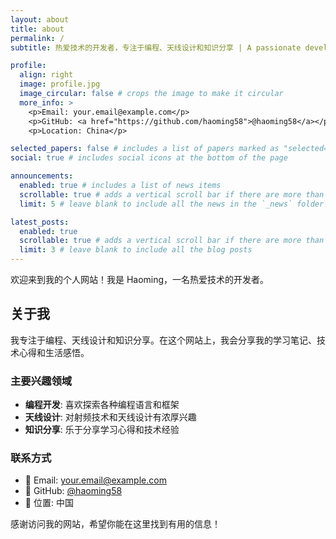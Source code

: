 ```yaml
---
layout: about
title: about
permalink: /
subtitle: 热爱技术的开发者，专注于编程、天线设计和知识分享 | A passionate developer focused on programming, antenna design and knowledge sharing

profile:
  align: right
  image: profile.jpg
  image_circular: false # crops the image to make it circular
  more_info: >
    <p>Email: your.email@example.com</p>
    <p>GitHub: <a href="https://github.com/haoming58">@haoming58</a></p>
    <p>Location: China</p>

selected_papers: false # includes a list of papers marked as "selected={true}"
social: true # includes social icons at the bottom of the page

announcements:
  enabled: true # includes a list of news items
  scrollable: true # adds a vertical scroll bar if there are more than 3 news items
  limit: 5 # leave blank to include all the news in the `_news` folder

latest_posts:
  enabled: true
  scrollable: true # adds a vertical scroll bar if there are more than 3 new posts items
  limit: 3 # leave blank to include all the blog posts
---
```


欢迎来到我的个人网站！我是 Haoming，一名热爱技术的开发者。

## 关于我

我专注于编程、天线设计和知识分享。在这个网站上，我会分享我的学习笔记、技术心得和生活感悟。

### 主要兴趣领域

- **编程开发**: 喜欢探索各种编程语言和框架
- **天线设计**: 对射频技术和天线设计有浓厚兴趣
- **知识分享**: 乐于分享学习心得和技术经验

### 联系方式

- 📧 Email: your.email@example.com
- 🐙 GitHub: [@haoming58](https://github.com/haoming58)
- 📍 位置: 中国

感谢访问我的网站，希望你能在这里找到有用的信息！
